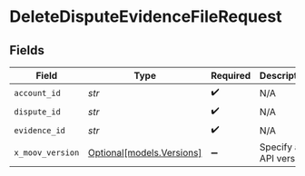 # DeleteDisputeEvidenceFileRequest


## Fields

| Field                                              | Type                                               | Required                                           | Description                                        |
| -------------------------------------------------- | -------------------------------------------------- | -------------------------------------------------- | -------------------------------------------------- |
| `account_id`                                       | *str*                                              | :heavy_check_mark:                                 | N/A                                                |
| `dispute_id`                                       | *str*                                              | :heavy_check_mark:                                 | N/A                                                |
| `evidence_id`                                      | *str*                                              | :heavy_check_mark:                                 | N/A                                                |
| `x_moov_version`                                   | [Optional[models.Versions]](../models/versions.md) | :heavy_minus_sign:                                 | Specify an API version.                            |